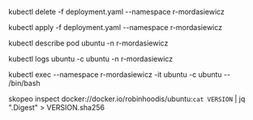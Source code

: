 kubectl delete -f deployment.yaml --namespace r-mordasiewicz

kubectl apply -f deployment.yaml --namespace r-mordasiewicz

kubectl describe pod ubuntu -n r-mordasiewicz

kubectl logs ubuntu -c ubuntu -n r-mordasiewicz

kubectl exec --namespace r-mordasiewicz -it ubuntu -c ubuntu -- /bin/bash

skopeo inspect docker://docker.io/robinhoodis/ubuntu:`cat VERSION` | jq ".Digest" > VERSION.sha256

